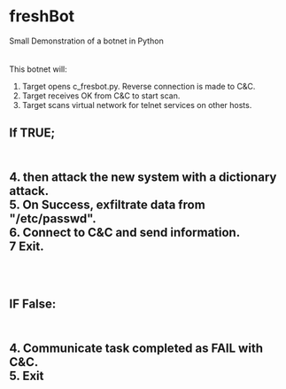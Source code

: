 # freshBot
Small Demonstration of a botnet in Python<br>
<br>
<br>
This botnet will:

1. Target opens c_fresbot.py. Reverse connection is made to C&C.<br>
2. Target receives OK from C&C to start scan.<br>
3. Target scans virtual network for telnet services on other hosts.<br>
<h2>If TRUE;<h2><br>
4. then attack the new system with a dictionary attack.<br>
5. On Success, exfiltrate data from "/etc/passwd".<br>
6. Connect to C&C and send information.<br>
7 Exit.<br>
<br>
<br>
<h2>IF False:<h2><br>
4. Communicate task completed as FAIL with C&C.<br>
5. Exit<br>

